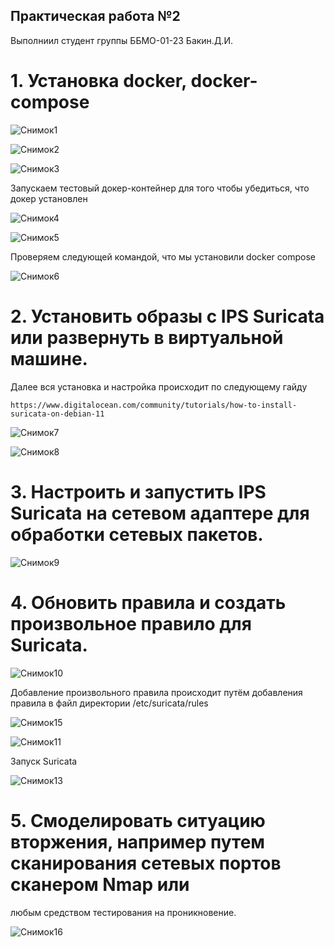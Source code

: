 ## Практическая работа №2

Выполниил студент группы ББМО-01-23 Бакин.Д.И.

# 1. Установка docker, docker-compose

![Снимок1](https://github.com/xoz0r/CMuYUUB/assets/145142526/b841247c-a12d-4e81-b381-c9196f917e43)

![Снимок2](https://github.com/xoz0r/CMuYUUB/assets/145142526/f5e8bf0f-cd60-487f-9f25-2cec65138781)

![Снимок3](https://github.com/xoz0r/CMuYUUB/assets/145142526/3c96194a-21dc-4e5c-8b64-a56ab263a416)

Запускаем тестовый докер-контейнер для того чтобы убедиться, что докер установлен

![Снимок4](https://github.com/xoz0r/CMuYUUB/assets/145142526/b138fc34-d911-4862-b4ab-67ccc762bb94)

![Снимок5](https://github.com/xoz0r/CMuYUUB/assets/145142526/021dc7ca-ff43-4d42-93ee-7e8ef26dba8a)

Проверяем следующей командой, что мы установили docker compose

![Снимок6](https://github.com/xoz0r/CMuYUUB/assets/145142526/93574bc8-3cde-4dbc-a2bc-16f8c83d1b01)

# 2. Установить образы с IPS Suricata или развернуть в виртуальной машине.

Далее вся установка и настройка происходит по следующему гайду

```
https://www.digitalocean.com/community/tutorials/how-to-install-suricata-on-debian-11
```

![Снимок7](https://github.com/xoz0r/CMuYUUB/assets/145142526/8e476155-07bb-4ac0-8e4a-3e1a333a5ada)

![Снимок8](https://github.com/xoz0r/CMuYUUB/assets/145142526/84b8f160-0b7b-4b6d-a0a7-28768b00b78f)

# 3. Настроить и запустить IPS Suricata на сетевом адаптере для обработки сетевых пакетов.

![Снимок9](https://github.com/xoz0r/CMuYUUB/assets/145142526/2dbcfefb-d3e3-4eec-b745-9350187c69d4)

# 4. Обновить правила и создать произвольное правило для Suricata.

![Снимок10](https://github.com/xoz0r/CMuYUUB/assets/145142526/d46f844d-73b7-46b8-ab9f-be3f14873921)

Добавление произвольного правила происходит путём добавления правила в файл директории /etc/suricata/rules

![Снимок15](https://github.com/xoz0r/CMuYUUB/assets/145142526/d8b31aec-48e9-4935-8b56-1332c48bb998)

![Снимок11](https://github.com/xoz0r/CMuYUUB/assets/145142526/3ee43f60-e084-4f7d-983b-d1c4c13ff6b1)

Запуск Suricata

![Снимок13](https://github.com/xoz0r/CMuYUUB/assets/145142526/9ac6f76d-6775-49bf-b0be-3abc3a506908)

# 5. Смоделировать ситуацию вторжения, например путем сканирования сетевых портов сканером Nmap или
любым средством тестирования на проникновение.

![Снимок16](https://github.com/xoz0r/CMuYUUB/assets/145142526/74976c7f-9382-4e76-a5e8-1bb0e3ac17c6)
